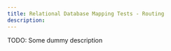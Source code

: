 ```yaml
---
title: Relational Database Mapping Tests - Routing
description:
---
```


TODO: Some dummy description
